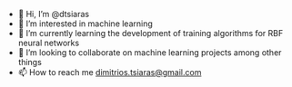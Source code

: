 - 👋 Hi, I’m @dtsiaras
- 👀 I’m interested in machine learning
- 🌱 I’m currently learning the development of training algorithms for RBF neural networks
- 💞️ I’m looking to collaborate on machine learning projects among other things
- 📫 How to reach me dimitrios.tsiaras@gmail.com
<!---
dtsiaras/dtsiaras is a ✨ special ✨ repository because its `README.md` (this file) appears on your GitHub profile.
You can click the Preview link to take a look at your changes.
--->
